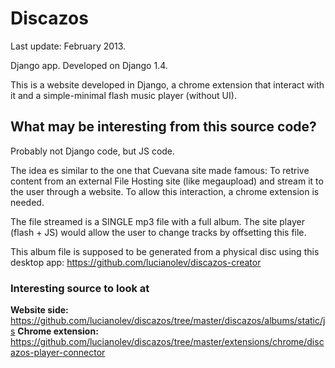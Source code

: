 # Discazos

Last update: February 2013.

Django app. Developed on Django 1.4.

This is a website developed in Django, a chrome extension that interact with it and a simple-minimal flash music player (without UI).

## What may be interesting from this source code?

Probably not Django code, but JS code.

The idea es similar to the one that Cuevana site made famous: To retrive content from an external File Hosting site (like megaupload) and stream it to the user through a website. To allow this interaction, a chrome extension is needed.

The file streamed is a SINGLE mp3 file with a full album. The site player (flash + JS) would allow the user to change tracks by offsetting this file.

This album file is supposed to be generated from a physical disc using this desktop app:  https://github.com/lucianolev/discazos-creator

### Interesting source to look at

**Website side:** https://github.com/lucianolev/discazos/tree/master/discazos/albums/static/js
**Chrome extension:** https://github.com/lucianolev/discazos/tree/master/extensions/chrome/discazos-player-connector
